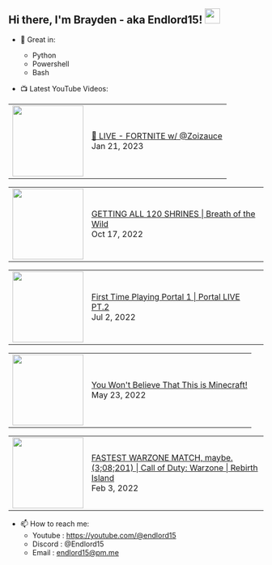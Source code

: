 ## Hi there, I'm Brayden - aka Endlord15! <img src='https://github.com/Endlord15/endlord15/blob/main/wave.gif?raw=true](https://github.com/Endlord15/endlord15/blob/38bca1b569f19b03a6cf246c35db5f7e2f331cc5/wave.gif' width=30>

- 🦾 Great in:
  - Python
  - Powershell
  - Bash

- 📺 Latest YouTube Videos:
<!-- YOUTUBE:START --><table><tr><td><a href="https://www.youtube.com/watch?v=dj6IcxTSEjo"><img width="140px" src="http://img.youtube.com/vi/dj6IcxTSEjo/maxresdefault.jpg"></a></td>
<td><a href="https://www.youtube.com/watch?v=dj6IcxTSEjo">🔴 LIVE - FORTNITE w/ @Zoizauce</a><br/>Jan 21, 2023</td></tr></table>
<table><tr><td><a href="https://www.youtube.com/watch?v=15BQtpMhUMs"><img width="140px" src="http://img.youtube.com/vi/15BQtpMhUMs/maxresdefault.jpg"></a></td>
<td><a href="https://www.youtube.com/watch?v=15BQtpMhUMs">GETTING ALL 120 SHRINES | Breath of the Wild</a><br/>Oct 17, 2022</td></tr></table>
<table><tr><td><a href="https://www.youtube.com/watch?v=C8mbazN4nE8"><img width="140px" src="http://img.youtube.com/vi/C8mbazN4nE8/maxresdefault.jpg"></a></td>
<td><a href="https://www.youtube.com/watch?v=C8mbazN4nE8">First Time Playing Portal 1 |  Portal LIVE PT.2</a><br/>Jul 2, 2022</td></tr></table>
<table><tr><td><a href="https://www.youtube.com/watch?v=k0WACaSr1MA"><img width="140px" src="http://img.youtube.com/vi/k0WACaSr1MA/maxresdefault.jpg"></a></td>
<td><a href="https://www.youtube.com/watch?v=k0WACaSr1MA">You Won&#39;t Believe That This is Minecraft!</a><br/>May 23, 2022</td></tr></table>
<table><tr><td><a href="https://www.youtube.com/watch?v=oK2JpQ2K20w"><img width="140px" src="http://img.youtube.com/vi/oK2JpQ2K20w/maxresdefault.jpg"></a></td>
<td><a href="https://www.youtube.com/watch?v=oK2JpQ2K20w">FASTEST WARZONE MATCH, maybe. &lpar;3;08;201&rpar; | Call of Duty: Warzone | Rebirth Island</a><br/>Feb 3, 2022</td></tr></table>
<!-- YOUTUBE:END -->

- 📫 How to reach me:
  - Youtube : <https://youtube.com/@endlord15>
  - Discord : @Endlord15
  - Email : endlord15@pm.me
